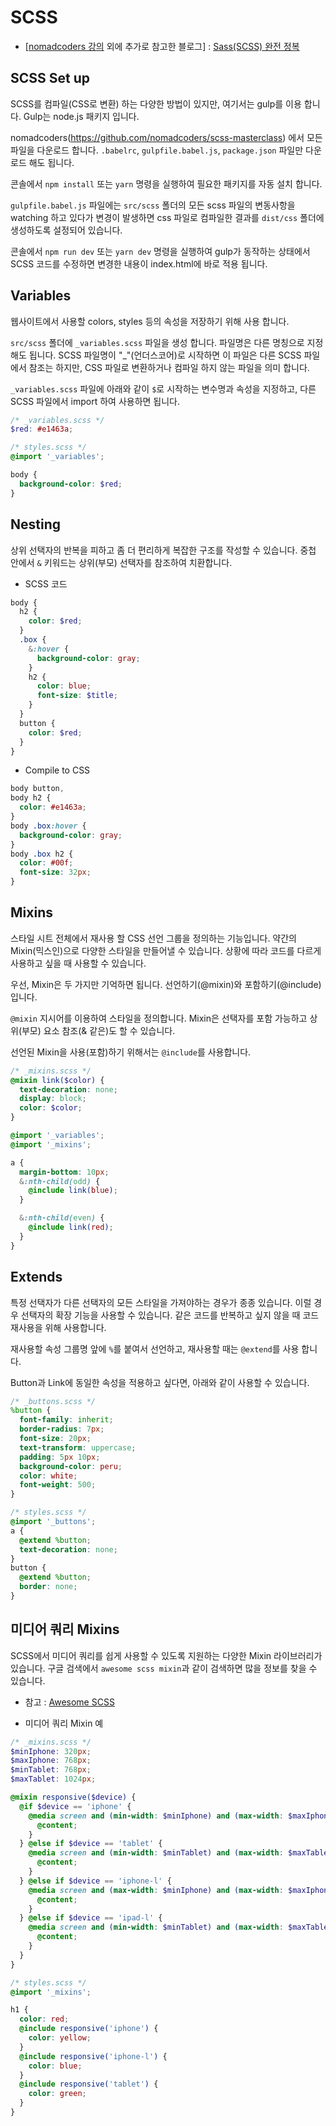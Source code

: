 # SCSS

- [[nomadcoders 강의](https://nomadcoders.co/css-layout-masterclass) 외에 추가로 참고한 블로그] : [Sass(SCSS) 완전 정복](https://heropy.blog/2018/01/31/sass/)

## SCSS Set up

SCSS를 컴파일(CSS로 변환) 하는 다양한 방법이 있지만, 여기서는 gulp를 이용 합니다. Gulp는 node.js 패키지 입니다.

nomadcoders(https://github.com/nomadcoders/scss-masterclass) 에서 모든 파일을 다운로드 합니다.
`.babelrc`, `gulpfile.babel.js`, `package.json` 파일만 다운로드 해도 됩니다.

콘솔에서 `npm install` 또는 `yarn` 명령을 실행하여 필요한 패키지를 자동 설치 합니다.

`gulpfile.babel.js` 파일에는 `src/scss` 폴더의 모든 scss 파일의 변동사항을 watching 하고 있다가 변경이 발생하면 css 파일로 컴파일한 결과를 `dist/css` 폴더에 생성하도록 설정되어 있습니다.

콘솔에서 `npm run dev` 또는 `yarn dev` 명령을 실행하여 gulp가 동작하는 상태에서 SCSS 코드를 수정하면 변경한 내용이 index.html에 바로 적용 됩니다.

## Variables

웹사이트에서 사용할 colors, styles 등의 속성을 저장하기 위해 사용 합니다.

`src/scss` 폴더에 `_variables.scss` 파일을 생성 합니다. 파일명은 다른 명칭으로 지정해도 됩니다.
SCSS 파일명이 "\_"(언더스코어)로 시작하면 이 파일은 다른 SCSS 파일에서 참조는 하지만, CSS 파일로 변환하거나 컴파일 하지 않는 파일을 의미 합니다.

`_variables.scss` 파일에 아래와 같이 `$`로 시작하는 변수명과 속성을 지정하고, 다른 SCSS 파일에서 import 하여 사용하면 됩니다.

```scss
/* _variables.scss */
$red: #e1463a;
```

```scss
/* styles.scss */
@import '_variables';

body {
  background-color: $red;
}
```

## Nesting

상위 선택자의 반복을 피하고 좀 더 편리하게 복잡한 구조를 작성할 수 있습니다.
중첩 안에서 `&` 키워드는 상위(부모) 선택자를 참조하여 치환합니다.

- SCSS 코드

```scss
body {
  h2 {
    color: $red;
  }
  .box {
    &:hover {
      background-color: gray;
    }
    h2 {
      color: blue;
      font-size: $title;
    }
  }
  button {
    color: $red;
  }
}
```

- Compile to CSS

```css
body button,
body h2 {
  color: #e1463a;
}
body .box:hover {
  background-color: gray;
}
body .box h2 {
  color: #00f;
  font-size: 32px;
}
```

## Mixins

스타일 시트 전체에서 재사용 할 CSS 선언 그룹을 정의하는 기능입니다.
약간의 Mixin(믹스인)으로 다양한 스타일을 만들어낼 수 있습니다.
상황에 따라 코드를 다르게 사용하고 싶을 때 사용할 수 있습니다.

우선, Mixin은 두 가지만 기억하면 됩니다. 선언하기(@mixin)와 포함하기(@include) 입니다.

`@mixin` 지시어를 이용하여 스타일을 정의합니다. Mixin은 선택자를 포함 가능하고 상위(부모) 요소 참조(& 같은)도 할 수 있습니다.

선언된 Mixin을 사용(포함)하기 위해서는 `@include`를 사용합니다.

```scss
/* _mixins.scss */
@mixin link($color) {
  text-decoration: none;
  display: block;
  color: $color;
}
```

```scss
@import '_variables';
@import '_mixins';

a {
  margin-bottom: 10px;
  &:nth-child(odd) {
    @include link(blue);
  }

  &:nth-child(even) {
    @include link(red);
  }
}
```

## Extends

특정 선택자가 다른 선택자의 모든 스타일을 가져야하는 경우가 종종 있습니다. 이럴 경우 선택자의 확장 기능을 사용할 수 있습니다.
같은 코드를 반복하고 싶지 않을 때 코드 재사용을 위해 사용합니다.

재사용할 속성 그룹명 앞에 `%`를 붙여서 선언하고, 재사용할 때는 `@extend`를 사용 합니다.

Button과 Link에 동일한 속성을 적용하고 싶다면, 아래와 같이 사용할 수 있습니다.

```scss
/* _buttons.scss */
%button {
  font-family: inherit;
  border-radius: 7px;
  font-size: 20px;
  text-transform: uppercase;
  padding: 5px 10px;
  background-color: peru;
  color: white;
  font-weight: 500;
}
```

```scss
/* styles.scss */
@import '_buttons';
a {
  @extend %button;
  text-decoration: none;
}
button {
  @extend %button;
  border: none;
}
```

## 미디어 쿼리 Mixins

SCSS에서 미디어 쿼리를 쉽게 사용할 수 있도록 지원하는 다양한 Mixin 라이브러리가 있습니다.
구글 검색에서 `awesome scss mixin`과 같이 검색하면 많을 정보를 찾을 수 있습니다.

- 참고 : [Awesome SCSS](https://github.com/colourgarden/awesome-scss)

- 미디어 쿼리 Mixin 예

```scss
/* _mixins.scss */
$minIphone: 320px;
$maxIphone: 768px;
$minTablet: 768px;
$maxTablet: 1024px;

@mixin responsive($device) {
  @if $device == 'iphone' {
    @media screen and (min-width: $minIphone) and (max-width: $maxIphone) {
      @content;
    }
  } @else if $device == 'tablet' {
    @media screen and (min-width: $minTablet) and (max-width: $maxTablet) {
      @content;
    }
  } @else if $device == 'iphone-l' {
    @media screen and (max-width: $minIphone) and (max-width: $maxIphone) and (orientation: landscape) {
      @content;
    }
  } @else if $device == 'ipad-l' {
    @media screen and (min-width: $minTablet) and (max-width: $maxTablet) and (orientation: landscape) {
      @content;
    }
  }
}
```

```scss
/* styles.scss */
@import '_mixins';

h1 {
  color: red;
  @include responsive('iphone') {
    color: yellow;
  }
  @include responsive('iphone-l') {
    color: blue;
  }
  @include responsive('tablet') {
    color: green;
  }
}
```
